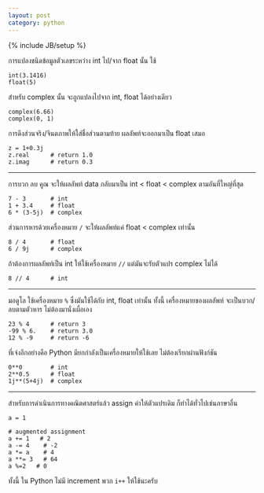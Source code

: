 ```yaml
---
layout: post
category: python
---
```

{% include JB/setup %}

การแปลงชนิดข้อมูลตัวเลขระหว่าง int ไป/จาก float นั้น ใช้

    int(3.1416)
    float(5)

สำหรับ complex นั้น จะถูกแปลงไปจาก int, float ได้อย่างเดียว

    complex(6.66)
    complex(0, 1)

การดึงส่วนจริง/จินตภาพให้ใส่ชื่อส่วนตามท้าย ผลลัพท์จะออกมาเป็น float เสมอ

    z = 1+0.3j
    z.real      # return 1.0
    z.imag      # return 0.3

---

การบวก ลบ คูณ จะให้ผลลัพท์ data กลับมาเป็น int < float < complex ตามอันที่ใหญ่ที่สุด  

    7 - 3       # int
    1 + 3.4     # float
    6 * (3-5j)  # complex

ส่วนการหารด้วยเครื่องหมาย `/` จะให้ผลลัพท์แค่ float < complex เท่านั้น

    8 / 4       # float
    6 / 9j      # complex

ถ้าต้องการผลลัพท์เป็น int ให้ใช้เครื่องหมาย `//` แต่มันจะรับตัวแปร complex ไม่ได้

    8 // 4      # int

---

มอดูโล ใช้เครื่องหมาย `%` ซึ่งมันใช้ได้กับ int, float เท่านั้น
ทั้งนี้ เครื่องหมายของผลลัพท์ จะเป็นบวก/ลบตามตัวหาร ไม่ต้องมานั่งเผื่อเอง

    23 % 4      # return 3
    -99 % 6.    # return 3.0
    12 % -9     # return -6

ที่เจ๋งอีกอย่างคือ Python มียกกำลังเป็นเครื่องหมายให้ใช้เลย ไม่ต้องเรียกผ่านฟังก์ชัน

    0**0        # int
    2**0.5      # float
    1j**(5+4j)  # complex

---

สำหรับการดำเนินการทางคณิตศาสตร์แล้ว assign ค่าให้ตัวแปรเดิม ก็ทำได้ทั่วไปเช่นภาษาอื่น

    a = 1

    # augmented assignment
    a += 1   # 2
    a -= 4    # -2
    a *= a    # 4
    a **= 3   # 64
    a %=2   # 0

ทั้งนี้ ใน Python ไม่มี increment พวก `i++` ให้ใช้นะครับ
